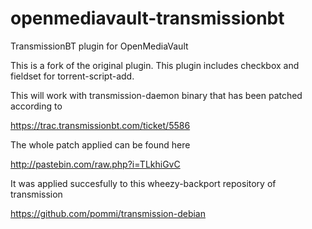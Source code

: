 openmediavault-transmissionbt
=============================

TransmissionBT plugin for OpenMediaVault

This is a fork of the original plugin. 
This plugin includes checkbox and fieldset for torrent-script-add.

This will work with transmission-daemon binary that has been patched according to

https://trac.transmissionbt.com/ticket/5586

The whole patch applied can be found here 

http://pastebin.com/raw.php?i=TLkhiGvC

It was applied succesfully to this wheezy-backport repository of transmission

https://github.com/pommi/transmission-debian
